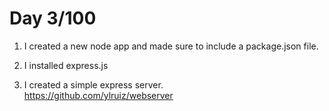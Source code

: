 # Day 3/100

1) I created a new node app and made sure to include a package.json file.

2) I installed express.js

3) I created a simple express server. <br>
https://github.com/ylruiz/webserver
